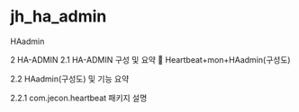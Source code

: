 # jh_ha_admin
HAadmin


2	HA-ADMIN
2.1	HA-ADMIN 구성 및 요약
	Heartbeat+mon+HAadmin(구성도)
 













2.2	HAadmin(구성도)  및 기능 요약


 


2.2.1	com.jecon.heartbeat 패키지 설명

 



 

